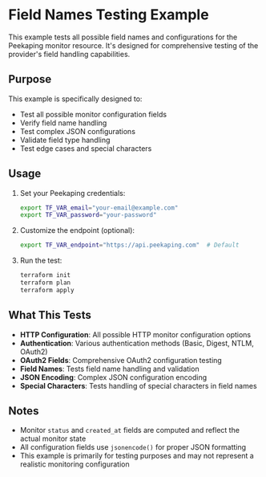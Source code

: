 # Field Names Testing Example

This example tests all possible field names and configurations for the Peekaping monitor resource. It's designed for comprehensive testing of the provider's field handling capabilities.

## Purpose

This example is specifically designed to:
- Test all possible monitor configuration fields
- Verify field name handling
- Test complex JSON configurations
- Validate field type handling
- Test edge cases and special characters

## Usage

1. Set your Peekaping credentials:
   ```bash
   export TF_VAR_email="your-email@example.com"
   export TF_VAR_password="your-password"
   ```

2. Customize the endpoint (optional):
   ```bash
   export TF_VAR_endpoint="https://api.peekaping.com"  # Default
   ```

3. Run the test:
   ```bash
   terraform init
   terraform plan
   terraform apply
   ```

## What This Tests

- **HTTP Configuration**: All possible HTTP monitor configuration options
- **Authentication**: Various authentication methods (Basic, Digest, NTLM, OAuth2)
- **OAuth2 Fields**: Comprehensive OAuth2 configuration testing
- **Field Names**: Tests field name handling and validation
- **JSON Encoding**: Complex JSON configuration encoding
- **Special Characters**: Tests handling of special characters in field names

## Notes

- Monitor `status` and `created_at` fields are computed and reflect the actual monitor state
- All configuration fields use `jsonencode()` for proper JSON formatting
- This example is primarily for testing purposes and may not represent a realistic monitoring configuration
